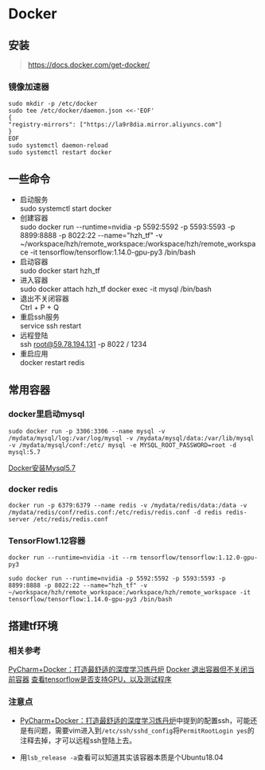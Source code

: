 # Docker

## 安装
> https://docs.docker.com/get-docker/

### 镜像加速器
```
sudo mkdir -p /etc/docker
sudo tee /etc/docker/daemon.json <<-'EOF'
{
"registry-mirrors": ["https://la9r8dia.mirror.aliyuncs.com"]
}
EOF
sudo systemctl daemon-reload
sudo systemctl restart docker
```

## 一些命令
- 启动服务  
  sudo systemctl start docker
- 创建容器  
  sudo docker run --runtime=nvidia -p 5592:5592 -p 5593:5593 -p 8899:8888 -p 8022:22 --name="hzh_tf" -v ~/workspace/hzh/remote_workspace:/workspace/hzh/remote_workspace -it tensorflow/tensorflow:1.14.0-gpu-py3 /bin/bash
- 启动容器   
  sudo docker start hzh_tf
- 进入容器   
  sudo docker attach hzh_tf
  docker exec -it mysql /bin/bash
- 退出不关闭容器  
  Ctrl + P + Q
- 重启ssh服务   
  service ssh restart
- 远程登陆  
  ssh root@59.78.194.131 -p 8022 / 1234
- 重启应用  
  docker restart redis

## 常用容器
### docker里启动mysql

    sudo docker run -p 3306:3306 --name mysql -v /mydata/mysql/log:/var/log/mysql -v /mydata/mysql/data:/var/lib/mysql -v /mydata/mysql/conf:/etc/ mysql -e MYSQL_ROOT_PASSWORD=root -d mysql:5.7

  [Docker安装Mysql5.7](https://www.hellojava.com/a/86680.html)

### docker redis

    docker run -p 6379:6379 --name redis -v /mydata/redis/data:/data -v /mydata/redis/conf/redis.conf:/etc/redis/redis.conf -d redis redis-server /etc/redis/redis.conf

### TensorFlow1.12容器
    docker run --runtime=nvidia -it --rm tensorflow/tensorflow:1.12.0-gpu-py3

    sudo docker run --runtime=nvidia -p 5592:5592 -p 5593:5593 -p 8899:8888 -p 8022:22 --name="hzh_tf" -v ~/workspace/hzh/remote_workspace:/workspace/hzh/remote_workspace -it tensorflow/tensorflow:1.14.0-gpu-py3 /bin/bash


## 搭建tf环境

### 相关参考
[PyCharm+Docker：打造最舒适的深度学习炼丹炉](https://zhuanlan.zhihu.com/p/52827335)
[Docker 退出容器但不关闭当前容器](https://blog.csdn.net/LEoe_/article/details/78685186)
[查看tensorflow是否支持GPU，以及测试程序](https://blog.csdn.net/renhaofan/article/details/81987728)

### 注意点
- [PyCharm+Docker：打造最舒适的深度学习炼丹炉](https://zhuanlan.zhihu.com/p/52827335)中提到的配置ssh，可能还是有问题，需要vim进入到`/etc/ssh/sshd_config`将`PermitRootLogin yes`的注释去掉，才可以远程ssh登陆上去。

- 用`lsb_release -a`查看可以知道其实该容器本质是个Ubuntu18.04
